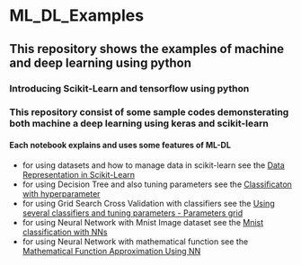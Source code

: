 # ML_DL_Examples
## This repository shows the examples of machine and deep learning using python

### Introducing Scikit-Learn and tensorflow using python

### This repository consist of some sample codes demonsterating both machine a deep learning using keras and scikit-learn

#### Each notebook explains and uses some features of ML-DL


- for using datasets and how to manage data in scikit-learn see the [Data Representation in Scikit-Learn](ml_lab_03_01_class_iris_nocode.ipynb)
- for using Decision Tree and also tuning parameters see the [Classificaton with hyperparameter](ml_lab_03_02_class_with_tuning_nocode.ipynb)
- for using Grid Search Cross Validation with classifiers see the [
Using several classifiers and tuning parameters - Parameters grid](ml_lab_03_03_using_several_classifiers.ipynb)
- for using Neural Network with Mnist Image dataset see the [Mnist classification with NNs](mnistDense.ipynb)
- for using Neural Network with mathematical function see the [Mathematical Function Approximation Using NN](myfirstNN.ipynb.ipynb)